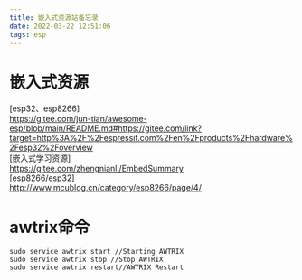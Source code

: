 ```yaml
---
title: 嵌入式资源站备忘录
date: 2022-03-22 12:51:06
tags: esp
---
```

# 嵌入式资源
<!--more-->

[esp32、esp8266]  
<https://gitee.com/jun-tian/awesome-esp/blob/main/README.md#https://gitee.com/link?target=http%3A%2F%2Fespressif.com%2Fen%2Fproducts%2Fhardware%2Fesp32%2Foverview>  
[嵌入式学习资源]  
<https://gitee.com/zhengnianli/EmbedSummary>  
[esp8266/esp32]   
 <http://www.mcublog.cn/category/esp8266/page/4/>
 # awtrix命令
```
sudo service awtrix start //Starting AWTRIX
sudo service awtrix stop //Stop AWTRIX
sudo service awtrix restart//AWTRIX Restart
```

